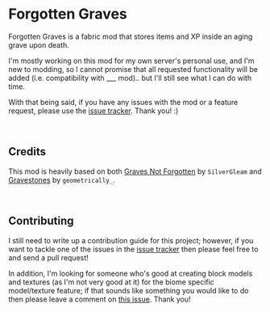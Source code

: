 # Forgotten Graves

Forgotten Graves is a fabric mod that stores items and XP inside an aging grave upon death.

I'm mostly working on this mod for my own server's personal use, and I'm new to modding, so I cannot promise that all requested functionality will be added (i.e. compatibility with ___ mod).. but I'll still see what I can do with time.

With that being said, if you have any issues with the mod or a feature request, please use the [issue tracker](https://github.com/ginsm/forgotten-graves/issues). Thank you! :)

 
## Credits

This mod is heavily based on both [Graves Not Forgotten](https://www.curseforge.com/minecraft/mc-mods/not-forgotten) by `SilverGleam` and [Gravestones](https://www.curseforge.com/minecraft/mc-mods/gravestones) by `geometrically_`.

 
## Contributing

I still need to write up a contribution guide for this project; however, if you want to tackle one of the issues in the [issue tracker](https://github.com/ginsm/forgotten-graves/issues) then please feel free to and send a pull request!

In addition, I'm looking for someone who's good at creating block models and textures (as I'm not very good at it) for the biome specific model/texture feature; if that sounds like something you would like to do then please leave a comment on [this issue](https://github.com/ginsm/forgotten-graves/issues/7). Thank you!